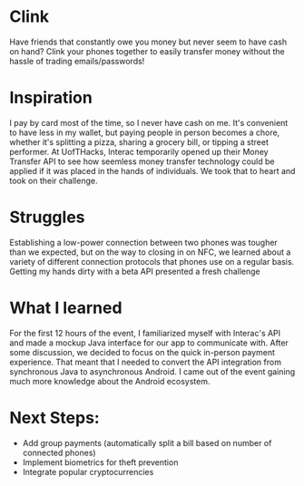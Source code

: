 # Clink
Have friends that constantly owe you money but never seem to have cash on hand? Clink your phones together to easily transfer money without the hassle of trading emails/passwords!

# Inspiration
I pay by card most of the time, so I never have cash on me. It's convenient to have less in my wallet, but paying people in person becomes a chore, whether it's splitting a pizza, sharing a grocery bill, or tipping a street performer. At UofTHacks, Interac temporarily opened up their Money Transfer API to see how seemless money transfer technology could be applied if it was placed in the hands of individuals. We took that to heart and took on their challenge.

# Struggles
Establishing a low-power connection between two phones was tougher than we expected, but on the way to closing in on NFC, we learned about a variety of different connection protocols that phones use on a regular basis. Getting my hands dirty with a beta API presented a fresh challenge

# What I learned
For the first 12 hours of the event, I familiarized myself with Interac's API and made a mockup Java interface for our app to communicate with. After some discussion, we decided to focus on the quick in-person payment experience. That meant that I needed to convert the API integration from synchronous Java to asynchronous Android. I came out of the event gaining much more knowledge about the Android ecosystem.

# Next Steps:
- Add group payments (automatically split a bill based on number of connected phones)
- Implement biometrics for theft prevention
- Integrate popular cryptocurrencies
